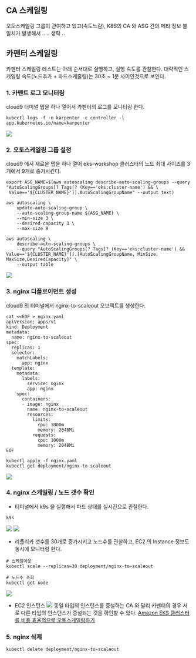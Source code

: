 ## CA 스케일링 ##

오토스케일링 그룹이 관여하고 있고(속도느림), K8S의 CA 와 ASG 간의 메타 정보 불일치가 발생해서 ..
.. 생략 ..

## 카펜터 스케일링 ##

카펜터 스케일링 테스트는 아래 순서대로 실행하고, 실행 속도를 관찰한다. 대략적인 스케일링 속도(노드추가 + 파드스케줄링)는 30초 ~ 1분 사이인것으로 보인다.

### 1. 카펜트 로그 모니터링 ###

cloud9 터미널 탭을 하나 열어서 카펜터의 로그를 모니터링 한다. 
```
kubectl logs -f -n karpenter -c controller -l app.kubernetes.io/name=karpenter
```
![](https://github.com/gnosia93/eks-on-aws/blob/main/images/karpenter-scale-log.png)


### 2. 오토스케일링 그룹 설정 ###

cloud9 에서 새로운 탭을 하나 열어 eks-workshop 클러스터의 노드 최대 사이즈를 3개에서 9개로 증가시킨다. 
```
export ASG_NAME=$(aws autoscaling describe-auto-scaling-groups --query "AutoScalingGroups[? Tags[? (Key=='eks:cluster-name') && \
 Value=='${CLUSTER_NAME}']].AutoScalingGroupName" --output text)
```

```
aws autoscaling \
    update-auto-scaling-group \
    --auto-scaling-group-name ${ASG_NAME} \
    --min-size 3 \
    --desired-capacity 3 \
    --max-size 9
```

```
aws autoscaling \
    describe-auto-scaling-groups \
    --query "AutoScalingGroups[? Tags[? (Key=='eks:cluster-name') && Value=='${CLUSTER_NAME}']].[AutoScalingGroupName, MinSize, MaxSize,DesiredCapacity]" \
    --output table
```

![](https://github.com/gnosia93/eks-on-aws/blob/main/images/karpenter-scale-aws.png)


### 3. nginx 디플로이먼트 생성 ###

cloud9 의 터미널에서 nginx-to-scaleout 오브젝트를 생성한다.  
```
cat <<EOF > nginx.yaml
apiVersion: apps/v1
kind: Deployment
metadata:
  name: nginx-to-scaleout
spec:
  replicas: 1
  selector:
    matchLabels:
      app: nginx
  template:
    metadata:
      labels:
        service: nginx
        app: nginx
    spec:
      containers:
      - image: nginx
        name: nginx-to-scaleout
        resources:
          limits:
            cpu: 1000m
            memory: 2048Mi
          requests:
            cpu: 1000m
            memory: 2048Mi
EOF

kubectl apply -f nginx.yaml
kubectl get deployment/nginx-to-scaleout
```

![](https://github.com/gnosia93/eks-on-aws/blob/main/images/karpenter-scale-deployment.png)



### 4. nginx 스케일링 / 노드 갯수 확인 ###

* 터미널에서 k9s 을 실행해서 파드 상태를 실시간으로 관찰한다.
```
k9s
```
![](https://github.com/gnosia93/eks-on-aws/blob/main/images/karpenter-scale-k9s-1.png)
![](https://github.com/gnosia93/eks-on-aws/blob/main/images/karpenter-scale-k9s-2.png)


* 리플리카 갯수를 30개로 증가시키고 노드수를 관찰하고, EC2 의 Instance 정보도 동시에 모니터링 한다.  
```
# 스케일아웃
kubectl scale --replicas=30 deployment/nginx-to-scaleout

# 노드수 조회
kubectl get node
```
![](https://github.com/gnosia93/eks-on-aws/blob/main/images/karpenter-scale-scaleout.png)

* EC2 인스턴스
![](https://github.com/gnosia93/eks-on-aws/blob/main/images/karpenter-ec2-instance.png)
동일 타입의 인스턴스를 증설하는 CA 와 달리 카펜터의 경우 서로 다른 타입의 인스턴스가 증설되는 것을 확인할 수 있다.
[Amazon EKS 클러스터를 비용 효율적으로 오토스케일링하기](https://aws.amazon.com/ko/blogs/tech/amazon-eks-cluster-auto-scaling-karpenter-bp/)

### 5. nginx 삭제 ###

```
kubectl delete deployment/nginx-to-scaleout
```





